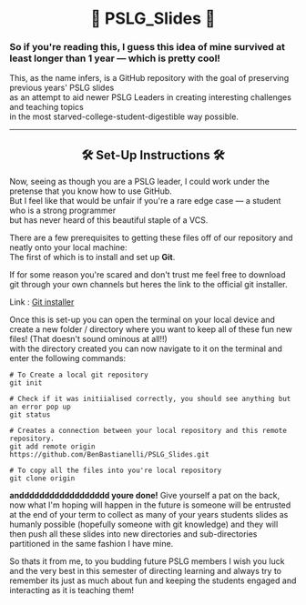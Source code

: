 <h1 align="center"><strong>📒 PSLG_Slides 📒</strong></h1>

### So if you're reading this, I guess this idea of mine survived at least longer than 1 year — which is pretty cool!

This, as the name infers, is a GitHub repository with the goal of preserving previous years' PSLG slides  
as an attempt to aid newer PSLG Leaders in creating interesting challenges and teaching topics  
in the most starved-college-student-digestible way possible.

---

<h2 align="center"><strong>🛠️ Set-Up Instructions 🛠️ </strong></h2>

Now, seeing as though you are a PSLG leader, I could work under the pretense that you know how to use GitHub.  
But I feel like that would be unfair if you're a rare edge case — a student who is a strong programmer  
but has never heard of this beautiful staple of a VCS.

There are a few prerequisites to getting these files off of our repository and neatly onto your local machine:  
The first of which is to install and set up **Git**.

If for some reason you're scared and don't trust me feel free to download git through your own channels but heres the link to the official git installer.

Link : [Git installer](https://git-scm.com/downloads)

Once this is set-up you can open the terminal on your local device and create a new folder / directory where you want to keep all of these fun new files! (That doesn't sound ominous at all!!)<br>
with the directory created you can now navigate to it on the terminal and enter the following commands:
```
# To Create a local git repository
git init

# Check if it was initiialised correctly, you should see anything but an error pop up
git status

# Creates a connection between your local repository and this remote repository.
git add remote origin https://github.com/BenBastianelli/PSLG_Slides.git

# To copy all the files into you're local repository
git clone origin 
```

**andddddddddddddddddd youre done!** Give yourself a pat on the back, now what I'm hoping will happen in the future is someone will be entrusted at the end of your term to collect as many of your years students slides as humanly possible (hopefully someone with git knowledge) and they will then push all these slides into new directories and sub-directories partitioned in the same fashion I have mine.

So thats it from me, to you budding future PSLG members I wish you luck and the very best in this semester of directing learning and always try to remember its just as much about fun and keeping the students engaged and interacting as it is teaching them!




